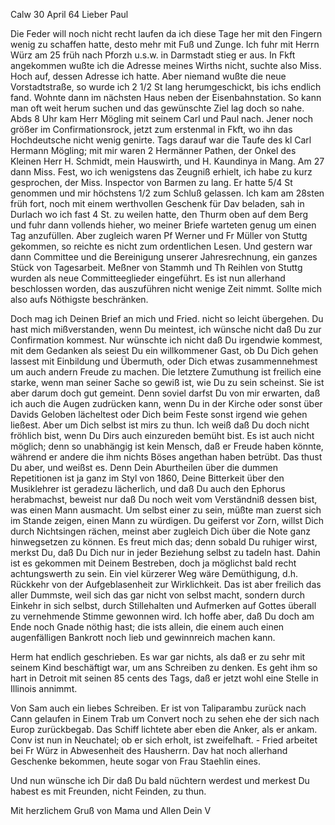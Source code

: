  Calw 30 April 64
Lieber Paul

Die Feder will noch nicht recht laufen da ich diese Tage her mit den Fingern wenig zu schaffen hatte, desto mehr mit Fuß und Zunge. Ich fuhr mit Herrn Würz am 25 früh nach Pforzh u.s.w. in Darmstadt stieg er aus. In Fkft angekommen wußte ich die Adresse meines Wirths nicht, suchte also Miss. Hoch auf, dessen Adresse ich hatte. Aber niemand wußte die neue Vorstadtstraße, so wurde ich 2 1/2 St lang herumgeschickt, bis ichs endlich fand. Wohnte dann im nächsten Haus neben der Eisenbahnstation. So kann man oft weit herum suchen und das gewünschte Ziel lag doch so nahe. Abds 8 Uhr kam Herr Mögling mit seinem Carl und Paul nach. Jener noch größer im Confirmationsrock, jetzt zum erstenmal in Fkft, wo ihn das Hochdeutsche nicht wenig genirte. Tags darauf war die Taufe des kl Carl Hermann Mögling; mit mir waren 2 Hermänner Pathen, der Onkel des Kleinen Herr H. Schmidt, mein Hauswirth, und H. Kaundinya in Mang. Am 27 dann Miss. Fest, wo ich wenigstens das Zeugniß erhielt, ich habe zu kurz gesprochen, der Miss. Inspector von Barmen zu lang. Er hatte 5/4 St genommen und mir höchstens 1/2 zum Schluß gelassen. Ich kam am 28sten früh fort, noch mit einem werthvollen Geschenk für Dav beladen, sah in Durlach wo ich fast 4 St. zu weilen hatte, den Thurm oben auf dem Berg und fuhr dann vollends hieher, wo meiner Briefe warteten genug um einen Tag anzufüllen. Aber zugleich waren Pf Werner und Fr Müller von Stuttg gekommen, so reichte es nicht zum ordentlichen Lesen. Und gestern war dann Committee und die Bereinigung unserer Jahresrechnung, ein ganzes Stück von Tagesarbeit. Meßner von Stammh und Th Reihlen von Stuttg wurden als neue Committeeglieder eingeführt. Es ist nun allerhand beschlossen worden, das auszuführen nicht wenige Zeit nimmt. Sollte mich also aufs Nöthigste beschränken.

Doch mag ich Deinen Brief an mich und Fried. nicht so leicht übergehen. Du hast mich mißverstanden, wenn Du meintest, ich wünsche nicht daß Du zur Confirmation kommest. Nur wünschte ich nicht daß Du irgendwie kommest, mit dem Gedanken als seiest Du ein willkommener Gast, ob Du Dich gehen lassest mit Einbildung und Übermuth, oder Dich etwas zusammennehmest um auch andern Freude zu machen. Die letztere Zumuthung ist freilich eine starke, wenn man seiner Sache so gewiß ist, wie Du zu sein scheinst. Sie ist aber darum doch gut gemeint. Denn soviel darfst Du von mir erwarten, daß ich auch die Augen zudrücken kann, wenn Du in der Kirche oder sonst über Davids Geloben lächeltest oder Dich beim Feste sonst irgend wie gehen ließest. Aber um Dich selbst ist mirs zu thun. Ich weiß daß Du doch nicht fröhlich bist, wenn Du Dirs auch einzureden bemüht bist. Es ist auch nicht möglich; denn so unabhängig ist kein Mensch, daß er Freude haben könnte, während er andere die ihm nichts Böses angethan haben betrübt. Das thust Du aber, und weißst es. Denn Dein Aburtheilen über die dummen Repetitionen ist ja ganz im Styl von 1860, Deine Bitterkeit über den Musiklehrer ist geradezu lächerlich, und daß Du auch den Ephorus herabmachst, beweist nur daß Du noch weit vom Verständniß dessen bist, was einen Mann ausmacht. Um selbst einer zu sein, müßte man zuerst sich im Stande zeigen, einen Mann zu würdigen. Du geiferst vor Zorn, willst Dich durch Nichtsingen rächen, meinst aber zugleich Dich über die Note ganz hinwegsetzen zu können. Es freut mich das; denn sobald Du ruhiger wirst, merkst Du, daß Du Dich nur in jeder Beziehung selbst zu tadeln hast. Dahin ist es gekommen mit Deinem Bestreben, doch ja möglichst bald recht achtungswerth zu sein. Ein viel kürzerer Weg wäre Demüthigung, d.h. Rückkehr von der Aufgeblasenheit zur Wirklichkeit. Das ist aber freilich das aller Dummste, weil sich das gar nicht von selbst macht, sondern durch Einkehr in sich selbst, durch Stillehalten und Aufmerken auf Gottes überall zu vernehmende Stimme gewonnen wird. Ich hoffe aber, daß Du doch am Ende noch Gnade nöthig hast; die ists allein, die einem auch einen augenfälligen Bankrott noch lieb und gewinnreich machen kann.

Herm hat endlich geschrieben. Es war gar nichts, als daß er zu sehr mit seinem Kind beschäftigt war, um ans Schreiben zu denken. Es geht ihm so hart in Detroit mit seinen 85 cents des Tags, daß er jetzt wohl eine Stelle in Illinois annimmt.

Von Sam auch ein liebes Schreiben. Er ist von Taliparambu zurück nach Cann gelaufen in Einem Trab um Convert noch zu sehen ehe der sich nach Europ zurückbegab. Das Schiff lichtete aber eben die Anker, als er ankam. Conv ist nun in Neuchatel; ob er sich erholt, ist zweifelhaft. - Fried arbeitet bei Fr Würz in Abwesenheit des Hausherrn. Dav hat noch allerhand Geschenke bekommen, heute sogar von Frau Staehlin eines.

Und nun wünsche ich Dir daß Du bald nüchtern werdest und merkest Du habest es mit Freunden, nicht Feinden, zu thun.

Mit herzlichem Gruß von Mama und Allen
 Dein V

